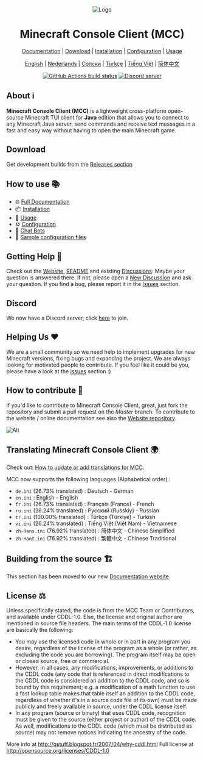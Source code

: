 <div align="center">

<img src="https://i.pics.rs/LLDhE.png" alt="Logo"/>

# Minecraft Console Client (MCC)

[Documentation](https://mccteam.github.io/) | [Download](#download) | [Installation](https://mccteam.github.io/guide/installation.html) | [Configuration](https://mccteam.github.io/guide/configuration.html) | [Usage](https://mccteam.github.io/guide/usage.html)

[English](https://github.com/MCCTeam/Minecraft-Console-Client/blob/master/README.md) | [Nederlands](https://github.com/MCCTeam/Minecraft-Console-Client/blob/master/README-nl.md) | [Српски](https://github.com/MCCTeam/Minecraft-Console-Client/blob/master/README-sr.md) | [Türkçe](https://github.com/MCCTeam/Minecraft-Console-Client/blob/master/README-tr.md) | [Tiếng Việt](https://github.com/MCCTeam/Minecraft-Console-Client/blob/master/README-vi-vn.md) | [简体中文](https://github.com/MCCTeam/Minecraft-Console-Client/blob/master/README-zh-Hans.md)

[![GitHub Actions build status](https://github.com/MCCTeam/Minecraft-Console-Client/actions/workflows/build-and-release.yml/badge.svg)](https://github.com/MCCTeam/Minecraft-Console-Client/releases/latest) <a href="https://discord.gg/sfBv4TtpC9"><img src="https://img.shields.io/discord/1018553894831403028?color=5865F2&logo=discord&logoColor=white" alt="Discord server" /></a>

</div>

## **About ℹ️**

**Minecraft Console Client (MCC)** is a lightweight cross-platform open-source Minecraft TUI client for **Java** edition that allows you to connect to any Minecraft Java server, send commands and receive text messages in a fast and easy way without having to open the main Minecraft game.

## Download

Get development builds from the [Releases section](https://github.com/MCCTeam/Minecraft-Console-Client/releases/latest)

## How to use 📚

-   🌐 [Full Documentation](https://mccteam.github.io/)
-   📦 [Installation](https://mccteam.github.io/guide/installation.html)
-   📖 [Usage](https://mccteam.github.io/guide/usage.html)
-   ⚙️ [Configuration](https://mccteam.github.io/guide/configuration.html)
-   🤖 [Chat Bots](https://mccteam.github.io/guide/chat-bots.html)
-   📝 [Sample configuration files](MinecraftClient/config/)

## Getting Help 🙋

Check out the [Website](https://mccteam.github.io/), [README](https://github.com/MCCTeam/Minecraft-Console-Client/tree/master/MinecraftClient/config#minecraft-console-client-user-manual) and existing [Discussions](https://github.com/MCCTeam/Minecraft-Console-Client/discussions): Maybe your question is answered there. If not, please open a [New Discussion](https://github.com/MCCTeam/Minecraft-Console-Client/discussions/new) and ask your question. If you find a bug, please report it in the [Issues](https://github.com/MCCTeam/Minecraft-Console-Client/issues) section.

## Discord

We now have a Discord server, click [here](https://discord.gg/sfBv4TtpC9) to join.

## Helping Us ❤️

We are a small community so we need help to implement upgrades for new Minecraft versions, fixing bugs and expanding the project. We are always looking for motivated people to contribute. If you feel like it could be you, please have a look at the [issues](https://github.com/MCCTeam/Minecraft-Console-Client/issues?q=is%3Aissue+is%3Aopen+label%3Awaiting-for%3Acontributor) section :)

## How to contribute 📝

If you'd like to contribute to Minecraft Console Client, great, just fork the repository and submit a pull request on the _Master_ branch. To contribute to the website / online documentation see also the [Website repository](https://github.com/MCCTeam/MCCTeam.github.io).

![Alt](https://repobeats.axiom.co/api/embed/c8a6c7c47fde8fcbe3727a21eab46e6b39dff60d.svg "Repobeats analytics image")

## Translating Minecraft Console Client 🌍

Check out: [How to update or add translations for MCC](https://mccteam.github.io/guide/contibuting.html#translations).

MCC now supports the following languages (Alphabetical order) :
  * `de.ini` (26.73% translated) : Deutsch - German
  * `en.ini` : English - English
  * `fr.ini` (26.73% translated) : Français (France) - French
  * `ru.ini` (26.24% translated) : Русский (Russkiy) - Russian
  * `tr.ini` (100.00% translated) : Türkçe (Türkiye) - Turkish
  * `vi.ini` (26.24% translated) : Tiếng Việt (Việt Nam) - Vietnamese
  * `zh-Hans.ini` (76.92% translated) : 简体中文 - Chinese Simplified
  * `zh-Hant.ini` (76.92% translated) : 繁體中文 - Chinese Traditional

## Building from the source 🏗️

This section has been moved to our new [Documentation website](https://mccteam.github.io/guide/installation.html#building-from-the-source-code).

## License ⚖️

Unless specifically stated, the code is from the MCC Team or Contributors, and available under CDDL-1.0. Else, the license and original author are mentioned in source file headers. The main terms of the CDDL-1.0 license are basically the following:

-   You may use the licensed code in whole or in part in any program you desire, regardless of the license of the program as a whole (or rather, as excluding the code you are borrowing). The program itself may be open or closed source, free or commercial.
-   However, in all cases, any modifications, improvements, or additions to the CDDL code (any code that is referenced in direct modifications to the CDDL code is considered an addition to the CDDL code, and so is bound by this requirement; e.g. a modification of a math function to use a fast lookup table makes that table itself an addition to the CDDL code, regardless of whether it's in a source code file of its own) must be made publicly and freely available in source, under the CDDL license itself.
-   In any program (source or binary) that uses CDDL code, recognition must be given to the source (either project or author) of the CDDL code. As well, modifications to the CDDL code (which must be distributed as source) may not remove notices indicating the ancestry of the code.

More info at http://qstuff.blogspot.fr/2007/04/why-cddl.html Full license at http://opensource.org/licenses/CDDL-1.0
